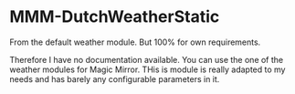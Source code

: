 # MMM-DutchWeatherStatic
From the default weather module. But 100% for own requirements.

Therefore I have no documentation available. You can use the one of the weather modules for Magic Mirror. THis is module is really adapted to my needs and has barely any configurable parameters in it.
